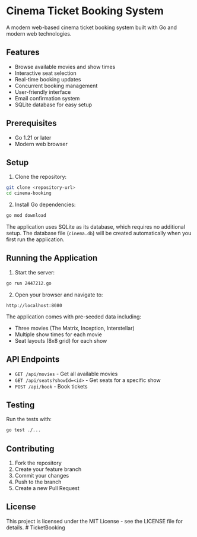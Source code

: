 # Cinema Ticket Booking System

A modern web-based cinema ticket booking system built with Go and modern web technologies.

## Features

- Browse available movies and show times
- Interactive seat selection
- Real-time booking updates
- Concurrent booking management
- User-friendly interface
- Email confirmation system
- SQLite database for easy setup

## Prerequisites

- Go 1.21 or later
- Modern web browser

## Setup

1. Clone the repository:
```bash
git clone <repository-url>
cd cinema-booking
```

2. Install Go dependencies:
```bash
go mod download
```

The application uses SQLite as its database, which requires no additional setup. The database file (`cinema.db`) will be created automatically when you first run the application.

## Running the Application

1. Start the server:
```bash
go run 2447212.go
```

2. Open your browser and navigate to:
```
http://localhost:8080
```

The application comes with pre-seeded data including:
- Three movies (The Matrix, Inception, Interstellar)
- Multiple show times for each movie
- Seat layouts (8x8 grid) for each show

## API Endpoints

- `GET /api/movies` - Get all available movies
- `GET /api/seats?showId=<id>` - Get seats for a specific show
- `POST /api/book` - Book tickets

## Testing

Run the tests with:
```bash
go test ./...
```

## Contributing

1. Fork the repository
2. Create your feature branch
3. Commit your changes
4. Push to the branch
5. Create a new Pull Request

## License

This project is licensed under the MIT License - see the LICENSE file for details. # TicketBooking
